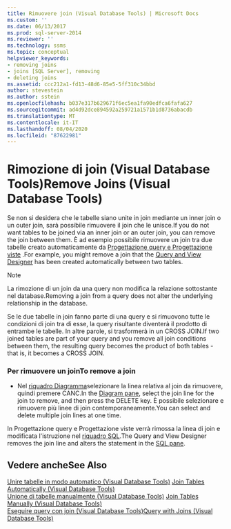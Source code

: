 ```yaml
---
title: Rimuovere join (Visual Database Tools) | Microsoft Docs
ms.custom: ''
ms.date: 06/13/2017
ms.prod: sql-server-2014
ms.reviewer: ''
ms.technology: ssms
ms.topic: conceptual
helpviewer_keywords:
- removing joins
- joins [SQL Server], removing
- deleting joins
ms.assetid: ccc212a1-fd13-48d6-85e5-5ff310c34bbd
author: stevestein
ms.author: sstein
ms.openlocfilehash: b037e317b629671f6ec5ea1fa90edfca6fafa627
ms.sourcegitcommit: ad4d92dce894592a259721a1571b1d8736abacdb
ms.translationtype: MT
ms.contentlocale: it-IT
ms.lasthandoff: 08/04/2020
ms.locfileid: "87622981"
---
```

# <a name="remove-joins-visual-database-tools"></a><span data-ttu-id="49a5f-102">Rimozione di join (Visual Database Tools)</span><span class="sxs-lookup"><span data-stu-id="49a5f-102">Remove Joins (Visual Database Tools)</span></span>
  <span data-ttu-id="49a5f-103">Se non si desidera che le tabelle siano unite in join mediante un inner join o un outer join, sarà possibile rimuovere il join che le unisce.</span><span class="sxs-lookup"><span data-stu-id="49a5f-103">If you do not want tables to be joined via an inner join or an outer join, you can remove the join between them.</span></span> <span data-ttu-id="49a5f-104">È ad esempio possibile rimuovere un join tra due tabelle creato automaticamente da [Progettazione query e Progettazione viste](visual-database-tools.md) .</span><span class="sxs-lookup"><span data-stu-id="49a5f-104">For example, you might remove a join that the [Query and View Designer](visual-database-tools.md) has been created automatically between two tables.</span></span>  
  
> [!NOTE]  
>  <span data-ttu-id="49a5f-105">La rimozione di un join da una query non modifica la relazione sottostante nel database.</span><span class="sxs-lookup"><span data-stu-id="49a5f-105">Removing a join from a query does not alter the underlying relationship in the database.</span></span>  
  
 <span data-ttu-id="49a5f-106">Se le due tabelle in join fanno parte di una query e si rimuovono tutte le condizioni di join tra di esse, la query risultante diventerà il prodotto di entrambe le tabelle. In altre parole, si trasformerà in un CROSS JOIN.</span><span class="sxs-lookup"><span data-stu-id="49a5f-106">If two joined tables are part of your query and you remove all join conditions between them, the resulting query becomes the product of both tables - that is, it becomes a CROSS JOIN.</span></span>  
  
### <a name="to-remove-a-join"></a><span data-ttu-id="49a5f-107">Per rimuovere un join</span><span class="sxs-lookup"><span data-stu-id="49a5f-107">To remove a join</span></span>  
  
-   <span data-ttu-id="49a5f-108">Nel [riquadro Diagramma](diagram-pane-visual-database-tools.md)selezionare la linea relativa al join da rimuovere, quindi premere CANC.</span><span class="sxs-lookup"><span data-stu-id="49a5f-108">In the [Diagram pane](diagram-pane-visual-database-tools.md), select the join line for the join to remove, and then press the DELETE key.</span></span> <span data-ttu-id="49a5f-109">È possibile selezionare e rimuovere più linee di join contemporaneamente.</span><span class="sxs-lookup"><span data-stu-id="49a5f-109">You can select and delete multiple join lines at one time.</span></span>  
  
 <span data-ttu-id="49a5f-110">In Progettazione query e Progettazione viste verrà rimossa la linea di join e modificata l'istruzione nel [riquadro SQL](sql-pane-visual-database-tools.md).</span><span class="sxs-lookup"><span data-stu-id="49a5f-110">The Query and View Designer removes the join line and alters the statement in the [SQL pane](sql-pane-visual-database-tools.md).</span></span>  
  
## <a name="see-also"></a><span data-ttu-id="49a5f-111">Vedere anche</span><span class="sxs-lookup"><span data-stu-id="49a5f-111">See Also</span></span>  
 <span data-ttu-id="49a5f-112">[Unire tabelle in modo automatico &#40;Visual Database Tools&#41;](join-tables-automatically-visual-database-tools.md) </span><span class="sxs-lookup"><span data-stu-id="49a5f-112">[Join Tables Automatically &#40;Visual Database Tools&#41;](join-tables-automatically-visual-database-tools.md) </span></span>  
 <span data-ttu-id="49a5f-113">[Unione di tabelle manualmente &#40;Visual Database Tools&#41;](join-tables-manually-visual-database-tools.md) </span><span class="sxs-lookup"><span data-stu-id="49a5f-113">[Join Tables Manually &#40;Visual Database Tools&#41;](join-tables-manually-visual-database-tools.md) </span></span>  
 [<span data-ttu-id="49a5f-114">Eseguire query con join &#40;Visual Database Tools&#41;</span><span class="sxs-lookup"><span data-stu-id="49a5f-114">Query with Joins &#40;Visual Database Tools&#41;</span></span>](query-with-joins-visual-database-tools.md)  
  
  
